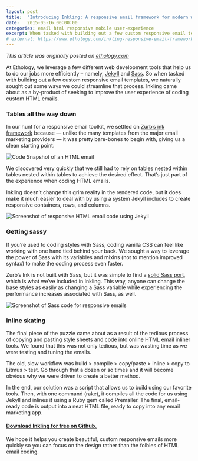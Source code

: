 ```yaml
---
layout: post
title:  "Introducing Inkling: A responsive email framework for modern web developers"
date:   2015-05-16 00:00:00
categories: email html responsive mobile user-experience
excerpt: When tasked with building out a few custom responsive email templates, we naturally sought out some ways we could streamline that process. Inkling came about as a by-product of seeking to improve the user experience of coding custom HTML emails.
# external: https://www.ethology.com/inkling-responsive-email-framework
---
```


_This article was originally posted on [ethology.com](https://www.ethology.com/inkling-responsive-email-framework?ref=seanricenet)_

At Ethology, we leverage a few different web development tools that help us to do our jobs more efficiently – namely, <a href="https://jekyllrb.com/" target="_blank">Jekyll</a> and <a href="https://sass-lang.com/" target="_blank">Sass</a>. So when tasked with building out a few custom responsive email templates, we naturally sought out some ways we could streamline that process. Inkling came about as a by-product of seeking to improve the user experience of coding custom HTML emails.

### Tables all the way down

In our hunt for a responsive email toolkit, we settled on <a href="https://zurb.com/ink/" target="_blank">Zurb’s ink framework</a> because — unlike the many templates from the major email marketing providers — it was pretty bare-bones to begin with, giving us a clean starting point.

<img class="alignnone size-full wp-image-2189" src="{{ site.baseurl }}/media/2015/code-before.jpg" alt="Code Snapshot of an HTML email ">

We discovered very quickly that we still had to rely on tables nested within tables nested within tables to achieve the desired effect. That’s just part of the experience when coding HTML emails.

Inkling doesn’t change this grim reality in the rendered code, but it does make it much easier to deal with by using a system Jekyll includes to create responsive containers, rows, and columns.

<img class="alignnone size-full wp-image-2188" src="{{ site.baseurl }}/media/2015/code-after.jpg" alt="Screenshot of responsive HTML email code using Jekyll">

### Getting sassy

If you’re used to coding styles with Sass, coding vanilla CSS can feel like working with one hand tied behind your back. We sought a way to leverage the power of Sass with its variables and mixins (not to mention improved syntax) to make the coding process even faster.

Zurb’s Ink is not built with Sass, but it was simple to find a <a href="https://github.com/faustgertz/sassy-ink" target="_blank">solid Sass port</a>, which is what we’ve included in Inkling. This way, anyone can change the base styles as easily as changing a Sass variable while experiencing the performance increases associated with Sass, as well.

<img class="alignnone size-full wp-image-2190" src="{{ site.baseurl }}/media/2015/sass.jpg" alt="Screenshot of Sass code for responsive emails">


### Inline skating

The final piece of the puzzle came about as a result of the tedious process of copying and pasting style sheets and code into online HTML email inliner tools. We found that this was not only tedious, but was wasting time as we were testing and tuning the emails.

The old, slow workflow was build &gt; compile &gt; copy/paste &gt; inline &gt; copy to Litmus &gt; test. Go through that a dozen or so times and it will become obvious why we were driven to create a better method.

In the end, our solution was a script that allows us to build using our favorite tools. Then, with one command (rake), it compiles all the code for us using Jekyll and inlines it using a Ruby gem called Premailer. The final, email-ready code is output into a neat HTML file, ready to copy into any email marketing app.

#### <a href="https://github.com/ethology-co/inkling" target="_blank">Download Inkling for free on Github.</a>

We hope it helps you create beautiful, custom responsive emails more quickly so you can focus on the design rather than the foibles of HTML email coding.
